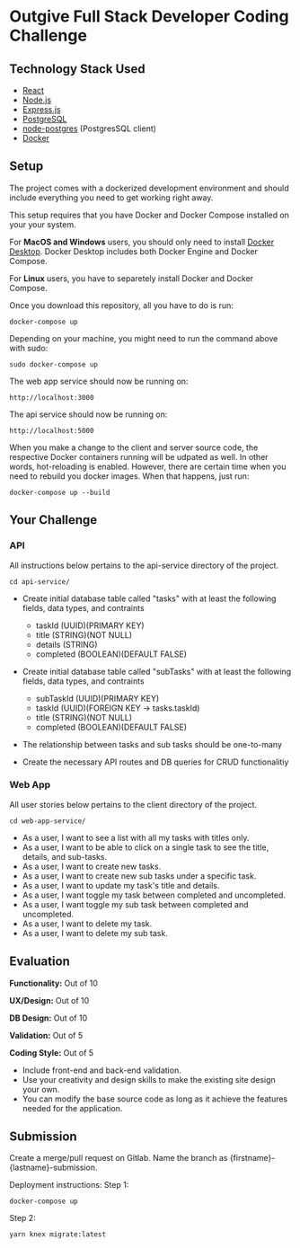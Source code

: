 # Outgive Full Stack Developer Coding Challenge

## Technology Stack Used

- [React](https://reactjs.org/)
- [Node.js](https://nodejs.org/)
- [Express.js](https://expressjs.com/)
- [PostgreSQL](https://www.postgresql.org/)
- [node-postgres](https://node-postgres.com/) (PostgresSQL client)
- [Docker](https://www.docker.com/)

## Setup

The project comes with a dockerized development environment and should include everything you need to get working right away.

This setup requires that you have Docker and Docker Compose installed on your your system.

For **MacOS and Windows** users, you should only need to install [Docker Desktop](https://www.docker.com/products/docker-desktop). Docker Desktop includes both Docker Engine and Docker Compose.

For **Linux** users, you have to separetely install Docker and Docker Compose.

Once you download this repository, all you have to do is run:

```
docker-compose up
```

Depending on your machine, you might need to run the command above with sudo:

```
sudo docker-compose up
```

The web app service should now be running on:

```
http://localhost:3000
```

The api service should now be running on:

```
http://localhost:5000
```

When you make a change to the client and server source code, the respective Docker containers running will be udpated as well. In other words, hot-reloading is enabled. However, there are certain time when you need to rebuild you docker images. When that happens, just run:

```
docker-compose up --build
```

## Your Challenge

### API

All instructions below pertains to the api-service directory of the project.

```
cd api-service/
```

- Create initial database table called "tasks" with at least the following fields, data types, and contraints
  - taskId (UUID)(PRIMARY KEY)
  - title (STRING)(NOT NULL)
  - details (STRING)
  - completed (BOOLEAN)(DEFAULT FALSE)

- Create initial database table called "subTasks" with at least the following fields, data types, and contraints
  - subTaskId (UUID)(PRIMARY KEY)
  - taskId (UUID)(FOREIGN KEY -> tasks.taskId)
  - title (STRING)(NOT NULL)
  - completed (BOOLEAN)(DEFAULT FALSE)

- The relationship between tasks and sub tasks should be one-to-many

- Create the necessary API routes and DB queries for CRUD functionalitiy

### Web App

All user stories below pertains to the client directory of the project.

```
cd web-app-service/
```

- As a user, I want to see a list with all my tasks with titles only.
- As a user, I want to be able to click on a single task to see the title, details, and sub-tasks.
- As a user, I want to create new tasks.
- As a user, I want to create new sub tasks under a specific task.
- As a user, I want to update my task's title and details.
- As a user, I want toggle my task between completed and uncompleted.
- As a user, I want toggle my sub task between completed and uncompleted.
- As a user, I want to delete my task.
- As a user, I want to delete my sub task.

## Evaluation

**Functionality:** Out of 10

**UX/Design:** Out of 10

**DB Design:** Out of 10

**Validation:** Out of 5

**Coding Style:** Out of 5

- Include front-end and back-end validation.
- Use your creativity and design skills to make the existing site design your own.
- You can modify the base source code as long as it achieve the features needed for the application.

## Submission

Create a merge/pull request on Gitlab. Name the branch as {firstname}-{lastname}-submission.

Deployment instructions:
Step 1:
```
docker-compose up
```
Step 2:
```
yarn knex migrate:latest
```
